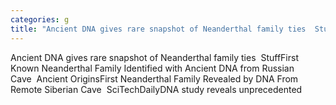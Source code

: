 ```yaml
---
categories: g
title: "Ancient DNA gives rare snapshot of Neanderthal family ties  Stuff"
---
```

Ancient DNA gives rare snapshot of Neanderthal family ties&nbsp;&nbsp;StuffFirst Known Neanderthal Family Identified with Ancient DNA from Russian Cave&nbsp;&nbsp;Ancient OriginsFirst Neanderthal Family Revealed by DNA From Remote Siberian Cave&nbsp;&nbsp;SciTechDailyDNA study reveals unprecedented 